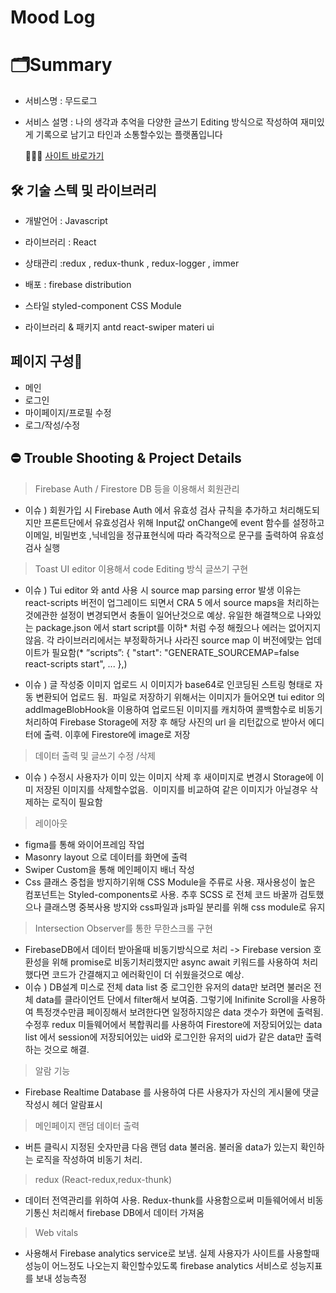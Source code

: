 # Mood Log


# 🗂Summary
* 서비스명 : 무드로그 
* 서비스 설명 : 나의 생각과 추억을 다양한 글쓰기 Editing 방식으로 작성하여 재미있게 기록으로 남기고 타인과 소통할수있는 플랫폼입니다

  💁🏻‍♀️ [사이트 바로가기](https://mlog-e2391.web.app)



## 🛠 기술 스텍 및 라이브러리

- 개발언어 : Javascript
- 라이브러리 : React
- 상태관리 :redux , redux-thunk , redux-logger , immer

- 배포 : firebase distribution

- 스타일
styled-component
CSS Module

- 라이브러리 & 패키지
antd
react-swiper
materi ui




## 페이지 구성📖

- 메인
- 로그인
- 마이페이지/프로필 수정
- 로그/작성/수정

## ⛔️ Trouble Shooting & Project Details


> Firebase Auth / Firestore DB 등을 이용해서 회원관리
- 이슈 ) 회원가입 시 Firebase Auth 에서 유효성 검사 규칙을 추가하고 처리해도되지만 프론트단에서 유효성검사 위해 Input값 onChange에 event 함수를 설정하고 이메일, 비밀번호 ,닉네임을 정규표현식에 따라 즉각적으로 문구를 출력하여 유효성검사 실행

> Toast UI editor 이용해서 code Editing 방식 글쓰기 구현
- 이슈 ) Tui editor 와 antd 사용 시 source map parsing error 발생 이유는 react-scripts 버전이 업그레이드 되면서 CRA 5 에서 source maps을 처리하는것에관한 설정이 변경되면서 충돌이 일어난것으로 예상. 유일한 해결책으로 나와있는 package.json 에서 start script를 이하* 처럼 수정 해줬으나 에러는 없어지지 않음. 각 라이브러리에서는 부정확하거나 사라진 source map 이 버전에맞는 업데이트가 필요함(* ”scripts”: { "start": "GENERATE_SOURCEMAP=false react-scripts start", ... },)

- 이슈 ) 글 작성중 이미지 업로드 시 이미지가 base64로 인코딩된 스트링 형태로 자동 변환되어 업로드 됨.  파일로 저장하기 위해서는 이미지가 들어오면 tui editor 의 addImageBlobHook을 이용하여 업로드된 이미지를 캐치하여 콜백함수로 비동기처리하여 Firebase Storage에 저장 후 해당 사진의 url 을 리턴값으로 받아서 에디터에 출력. 이후에 Firestore에 image로 저장 

> 데이터 출력 및 글쓰기 수정 /삭제
- 이슈 ) 수정시 사용자가 이미 있는 이미지 삭제 후 새이미지로 변경시 Storage에 이미 저장된 이미지를 삭제할수없음.  이미지를 비교하여 같은 이미지가 아닐경우 삭제하는 로직이 필요함

> 레이아웃 
- figma를 통해 와이어프레임 작업
- Masonry layout 으로 데이터를 화면에 출력
- Swiper Custom을 통해 메인페이지 배너 작성
- Css 클래스 중첩을 방지하기위해 CSS Module을 주류로 사용. 재사용성이 높은 컴포넌트는 Styled-components로 사용. 추후 SCSS 로 전체 코드 바꿀까 검토했으나 클래스명 중복사용 방지와 css파일과 js파일 분리를 위해 css module로 유지

> Intersection Observer를 통한 무한스크롤 구현
- FirebaseDB에서 데이터 받아올때 비동기방식으로 처리 -> Firebase version 호환성을 위해 promise로 비동기처리했지만 async await 키워드를 사용하여 처리했다면 코드가 간결해지고 에러확인이 더 쉬웠을것으로 예상.
- 이슈 ) DB설계 미스로 전체 data list 중 로그인한 유저의 data만 보려면 불러온 전체 data를 클라이언트 단에서 filter해서 보여줌. 그렇기에 Inifinite Scroll을 사용하여 특정갯수만큼 페이징해서 보려한다면 일정하지않은 data 갯수가 화면에 출력됨. 수정후 redux 미들웨어에서 복합쿼리를 사용하여 Firestore에 저장되어있는 data list 에서 session에 저장되어있는 uid와 로그인한 유저의 uid가 같은 data만 출력하는 것으로 해결.

> 알람 기능 
- Firebase Realtime Database 를 사용하여 다른 사용자가 자신의 게시물에 댓글 작성시 헤더 알람표시

> 메인페이지 랜덤 데이터 출력 
- 버튼 클릭시 지정된 숫자만큼 다음 랜덤 data 불러옴. 불러올 data가 있는지 확인하는 로직을 작성하여 비동기 처리.

> redux (React-redux,redux-thunk) 
- 데이터 전역관리를 위하여 사용. Redux-thunk를 사용함으로써 미들웨어에서 비동기통신 처리해서 firebase DB에서 데이터 가져옴

> Web vitals
- 사용해서 Firebase analytics service로 보냄. 실제 사용자가 사이트를 사용할때 성능이 어느정도 나오는지 확인할수있도록 firebase analytics 서비스로 성능지표를 보내 성능측정


